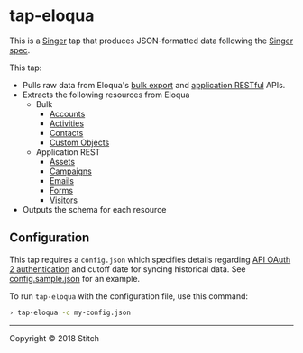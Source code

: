 # tap-eloqua

This is a [Singer](https://singer.io) tap that produces JSON-formatted data following the [Singer spec](https://github.com/singer-io/getting-started/blob/master/SPEC.md).

This tap:

- Pulls raw data from Eloqua's [bulk export](https://docs.oracle.com/cloud/latest/marketingcs_gs/OMCAB/Developers/BulkAPI/Tutorials/Export.htm) and [application RESTful](https://docs.oracle.com/cloud/latest/marketingcs_gs/OMCAC/index.html) APIs.
- Extracts the following resources from Eloqua
  - Bulk
     - [Accounts](https://docs.oracle.com/cloud/latest/marketingcs_gs/OMCAC/op-api-bulk-2.0-accounts-exports-post.html)
     - [Activities](https://docs.oracle.com/cloud/latest/marketingcs_gs/OMCAC/op-api-bulk-2.0-activities-exports-post.html)
     - [Contacts](https://docs.oracle.com/cloud/latest/marketingcs_gs/OMCAC/op-api-bulk-2.0-contacts-exports-post.html)
     - [Custom Objects](https://docs.oracle.com/cloud/latest/marketingcs_gs/OMCAC/op-api-bulk-2.0-customobjects-parentid-exports-post.html)
  - Application REST
     - [Assets](https://docs.oracle.com/cloud/latest/marketingcs_gs/OMCAC/op-api-rest-2.0-assets-externals-get.html)
     - [Campaigns](https://docs.oracle.com/cloud/latest/marketingcs_gs/OMCAC/op-api-rest-2.0-assets-campaigns-get.html)
     - [Emails](https://docs.oracle.com/cloud/latest/marketingcs_gs/OMCAC/op-api-rest-1.0-assets-emails-get.html)
     - [Forms](https://docs.oracle.com/cloud/latest/marketingcs_gs/OMCAC/op-api-rest-1.0-assets-forms-get.html)
     - [Visitors](https://docs.oracle.com/cloud/latest/marketingcs_gs/OMCAC/op-api-rest-2.0-data-visitors-get.html)
- Outputs the schema for each resource

## Configuration

This tap requires a `config.json` which specifies details regarding [API OAuth 2 authentication](https://docs.oracle.com/cloud/latest/marketingcs_gs/OMCAC/Authentication_Auth.html) and cutoff date for syncing historical data. See [config.sample.json](config.sample.json) for an example.

To run `tap-eloqua` with the configuration file, use this command:

```bash
› tap-eloqua -c my-config.json
```

---

Copyright &copy; 2018 Stitch